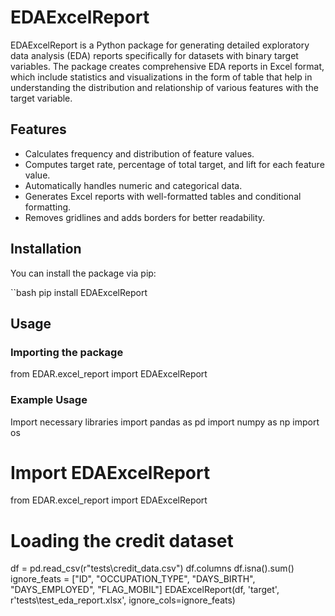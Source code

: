 # EDAExcelReport

EDAExcelReport is a Python package for generating detailed exploratory data analysis (EDA) reports specifically for datasets with binary target variables. The package creates comprehensive EDA reports in Excel format, which include statistics and visualizations in the form of table that help in understanding the distribution and relationship of various features with the target variable.

## Features

- Calculates frequency and distribution of feature values.
- Computes target rate, percentage of total target, and lift for each feature value.
- Automatically handles numeric and categorical data.
- Generates Excel reports with well-formatted tables and conditional formatting.
- Removes gridlines and adds borders for better readability.

## Installation

You can install the package via pip:

``bash
pip install EDAExcelReport      


## Usage

### Importing the package

from EDAR.excel_report import EDAExcelReport

### Example Usage

Import necessary libraries
import pandas as pd
import numpy as np
import os

# Import EDAExcelReport
from EDAR.excel_report import EDAExcelReport

# Loading the credit dataset
df = pd.read_csv(r"tests\credit_data.csv")
df.columns
df.isna().sum()
ignore_feats = ["ID", "OCCUPATION_TYPE", "DAYS_BIRTH", "DAYS_EMPLOYED", "FLAG_MOBIL"]
EDAExcelReport(df, 'target', r'tests\test_eda_report.xlsx', ignore_cols=ignore_feats)

